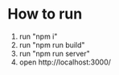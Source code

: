 # How to run

1. run "npm i"
2. run "npm run build"
3. run "npm run server"
4. open http://localhost:3000/